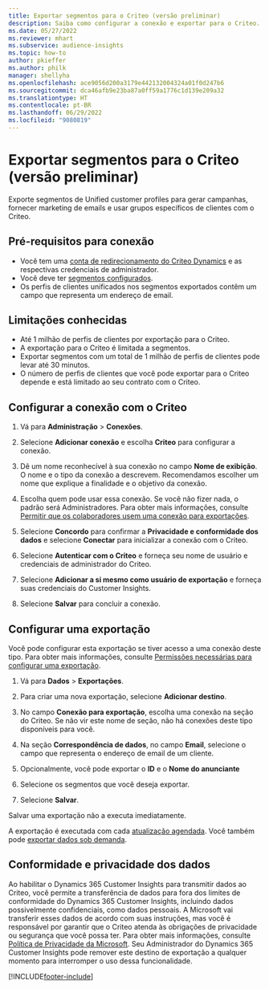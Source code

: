 ```yaml
---
title: Exportar segmentos para o Criteo (versão preliminar)
description: Saiba como configurar a conexão e exportar para o Criteo.
ms.date: 05/27/2022
ms.reviewer: mhart
ms.subservice: audience-insights
ms.topic: how-to
author: pkieffer
ms.author: philk
manager: shellyha
ms.openlocfilehash: ace9056d200a3179e442132004324a01f0d247b6
ms.sourcegitcommit: dca46afb9e23ba87a0ff59a1776c1d139e209a32
ms.translationtype: HT
ms.contentlocale: pt-BR
ms.lasthandoff: 06/29/2022
ms.locfileid: "9080819"
---
```

# <a name="export-segments-to-criteo-preview"></a>Exportar segmentos para o Criteo (versão preliminar)

Exporte segmentos de Unified customer profiles para gerar campanhas, fornecer marketing de emails e usar grupos específicos de clientes com o Criteo.

## <a name="prerequisites-for-connection"></a>Pré-requisitos para conexão

-   Você tem uma [conta de redirecionamento do Criteo Dynamics](https://www.criteo.com/login/) e as respectivas credenciais de administrador.
-   Você deve ter [segmentos configurados](segments.md).
-   Os perfis de clientes unificados nos segmentos exportados contêm um campo que representa um endereço de email.

## <a name="known-limitations"></a>Limitações conhecidas

- Até 1 milhão de perfis de clientes por exportação para o Criteo.
- A exportação para o Criteo é limitada a segmentos.
- Exportar segmentos com um total de 1 milhão de perfis de clientes pode levar até 30 minutos. 
- O número de perfis de clientes que você pode exportar para o Criteo depende e está limitado ao seu contrato com o Criteo.

## <a name="set-up-connection-to-criteo"></a>Configurar a conexão com o Criteo

1. Vá para **Administração** > **Conexões**.

1. Selecione **Adicionar conexão** e escolha **Criteo** para configurar a conexão.

1. Dê um nome reconhecível à sua conexão no campo **Nome de exibição**. O nome e o tipo da conexão a descrevem. Recomendamos escolher um nome que explique a finalidade e o objetivo da conexão.

1. Escolha quem pode usar essa conexão. Se você não fizer nada, o padrão será Administradores. Para obter mais informações, consulte [Permitir que os colaboradores usem uma conexão para exportações](connections.md#allow-contributors-to-use-a-connection-for-exports).

1. Selecione **Concordo** para confirmar a **Privacidade e conformidade dos dados** e selecione **Conectar** para inicializar a conexão com o Criteo.

1. Selecione **Autenticar com o Criteo** e forneça seu nome de usuário e credenciais de administrador do Criteo. 

1. Selecione **Adicionar a si mesmo como usuário de exportação** e forneça suas credenciais do Customer Insights.

1. Selecione **Salvar** para concluir a conexão.

## <a name="configure-an-export"></a>Configurar uma exportação

Você pode configurar esta exportação se tiver acesso a uma conexão deste tipo. Para obter mais informações, consulte [Permissões necessárias para configurar uma exportação](export-destinations.md#set-up-a-new-export).

1. Vá para **Dados** > **Exportações**.

1. Para criar uma nova exportação, selecione **Adicionar destino**.

1. No campo **Conexão para exportação**, escolha uma conexão na seção do Criteo. Se não vir este nome de seção, não há conexões deste tipo disponíveis para você. 

1. Na seção **Correspondência de dados**, no campo **Email**, selecione o campo que representa o endereço de email de um cliente. 

1. Opcionalmente, você pode exportar o **ID** e o **Nome do anunciante**

1. Selecione os segmentos que você deseja exportar. 

1. Selecione **Salvar**.

Salvar uma exportação não a executa imediatamente.

A exportação é executada com cada [atualização agendada](system.md#schedule-tab). Você também pode [exportar dados sob demanda](export-destinations.md#run-exports-on-demand). 

## <a name="data-privacy-and-compliance"></a>Conformidade e privacidade dos dados

Ao habilitar o Dynamics 365 Customer Insights para transmitir dados ao Criteo, você permite a transferência de dados para fora dos limites de conformidade do Dynamics 365 Customer Insights, incluindo dados possivelmente confidenciais, como dados pessoais. A Microsoft vai transferir esses dados de acordo com suas instruções, mas você é responsável por garantir que o Criteo atenda às obrigações de privacidade ou segurança que você possa ter. Para obter mais informações, consulte [Política de Privacidade da Microsoft](https://go.microsoft.com/fwlink/?linkid=396732).
Seu Administrador do Dynamics 365 Customer Insights pode remover este destino de exportação a qualquer momento para interromper o uso dessa funcionalidade.


[!INCLUDE[footer-include](includes/footer-banner.md)]
